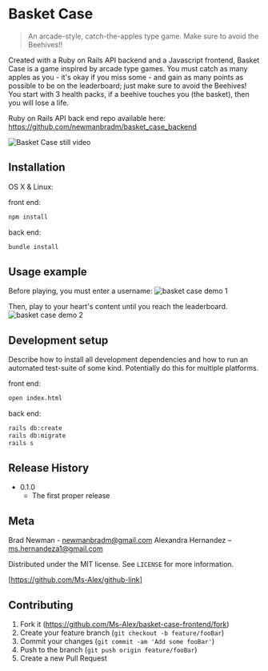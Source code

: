 # Basket Case
> An arcade-style, catch-the-apples type game. Make sure to avoid the Beehives!!

Created with a Ruby on Rails API backend and a Javascript frontend, Basket Case is a game inspired by arcade type games. You must catch as many apples as you - it's okay if you miss some - and gain as many points as possible to be on the leaderboard; just make sure to avoid the Beehives! You start with 3 health packs, if a beehive touches you (the basket), then you will lose a life.

Ruby on Rails API back end repo available here: https://github.com/newmanbradm/basket_case_backend

![Basket Case still video](https://media.giphy.com/media/ero9mTlPmiByTxodsQ/giphy.gif)

## Installation

OS X & Linux:

front end: 
```sh
npm install
```

back end:
```sh
bundle install
```

## Usage example

Before playing, you must enter a username:
![basket case demo 1](https://media.giphy.com/media/25OBHoAMQNkJLjcKjw/giphy.gif)

Then, play to your heart's content until you reach the leaderboard.
![basket case demo 2](https://media.giphy.com/media/cJz04ccqHzOdrftvI9/giphy.gif)


## Development setup

Describe how to install all development dependencies and how to run an automated test-suite of some kind. Potentially do this for multiple platforms.

front end:
```sh
open index.html
```
back end:
```sh
rails db:create
rails db:migrate
rails s
```

## Release History

* 0.1.0
    * The first proper release

## Meta

Brad Newman - newmanbradm@gmail.com
Alexandra Hernandez – ms.hernandeza1@gmail.com

Distributed under the MIT license. See ``LICENSE`` for more information.

[https://github.com/Ms-Alex/github-link]

## Contributing

1. Fork it (<https://github.com/Ms-Alex/basket-case-frontend/fork>)
2. Create your feature branch (`git checkout -b feature/fooBar`)
3. Commit your changes (`git commit -am 'Add some fooBar'`)
4. Push to the branch (`git push origin feature/fooBar`)
5. Create a new Pull Request

